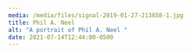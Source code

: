 ```yaml
---
media: /media/files/signal-2019-01-27-213858-1.jpg
title: Phil A. Neel
alt: "A portrait of Phil A. Neel "
date: 2021-07-14T12:44:00-0500
---
```

